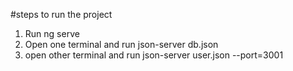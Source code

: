 #steps to run the project
1. Run ng serve
2. Open one terminal and run json-server db.json
3. open other terminal and run json-server user.json --port=3001